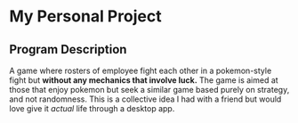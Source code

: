 # My Personal Project

## Program Description
A game where rosters of employee fight each other in a pokemon-style fight but 
**without any mechanics that involve luck.**
The game is aimed at those that enjoy pokemon but seek a similar game based purely on strategy, and not randomness.
This is a collective idea I had with a friend but would love give it *actual* life through a desktop app.

